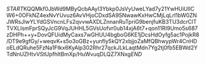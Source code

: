 $START$KQQMkf0JbWd9MByQcbAAyI3Ybkp0JsVyUweLYad7y21YwHUiUIlCW6+0OFkNZ4exNvYUvuz6AvVHjoCDxdSA9SNwawKxHwCMjLqLrl1bW0ZNJWRsJlwYLYdGSVncnLFs2qvvwAXDLZnnanRuTpriG9benjfuKB3TU3dcrClTTVXLIsmFprSQyJcG9VqJUHHL5GVsUofvr0ub14xjA6t7+qon11RI9Umo5s687zDHPh++y+DovQFUidMyCaxs7wGHUU4bgboG6KE1jDcsHdOyfg5ac1PojkR8/DT9e9gfGy/+weqvK+s5o3oGBz+yunfly5kQY2xbjjoZaMfQBhwypWr4CnHDoELdQRuhe5FzNa1Ftkx6KyAlp302Rhr27qckJLkLaqtMdn7Yg2tj0fb5EBWd2YTdNnUZHtvVStUpfhItBmXp/HuWvuqDLQZ7XNxg$END$